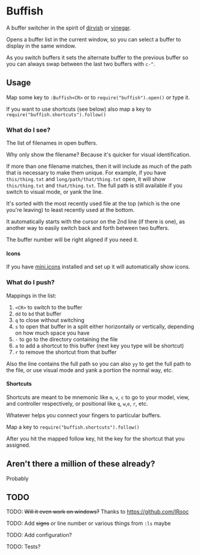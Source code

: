 # Buffish

A buffer switcher in the spirit of [dirvish](https://github.acom/justinmk/vim-dirvish) or
[vinegar](https://github.com/tpope/vim-vinegar).

Opens a buffer list in the current window, so you can select a buffer to
display in the same window.

As you switch buffers it sets the alternate buffer to the previous
buffer so you can always swap between the last two buffers with `c-^`.

## Usage

Map some key to `:Buffish<CR>` or to `require("buffish").open()`
or type it.

If you want to use shortcuts (see below) also map a key to
`require("buffish.shortcuts").follow()`

### What do I see?

The list of filenames in open buffers.

Why only show the filename? Because it's quicker for visual
identification.

If more than one filename matches, then it will include as much of the
path that is necessary to make them unique. For example, if you have
`this/thing.txt` and `long/path/that/thing.txt` open, it will show
`this/thing.txt` and `that/thing.txt`. The full path is still available
if you switch to visual mode, or yank the line.

It's sorted with the most recently used file at the top (which is the one you're
leaving) to least recently used at the bottom.

It automatically starts with the cursor on the 2nd line (if there is one),
as another way to easily switch back and forth between two buffers.

The buffer number will be right aligned if you need it.

#### Icons

If you have [mini.icons](https://github.com/echasnovski/mini.nvim/blob/main/readmes/mini-icons.md) installed and set up it will automatically show icons.

### What do I push?

Mappings in the list:

1. `<CR>` to switch to the buffer
2. `dd` to `bd` that buffer
3. `q` to close without switching
4. `s` to open that buffer in a split either horizontally or vertically,
   depending on how much space you have
5. `-` to go to the directory containing the file
6. `a` to add a shortcut to this buffer (next key you type will be
   shortcut)
7. `r` to remove the shortcut from that buffer

Also the line contains the full path so you can also `yy` to get the
full path to the file, or use visual mode and yank a portion the normal
way, etc.

#### Shortcuts

Shortcuts are meant to be mnemonic like `m`, `v`, `c` to go to
your model, view, and controller respectively, or positional like `q`,
`w`,`e`, `r`, etc.

Whatever helps you connect your fingers to particular buffers.

Map a key to `require("buffish.shortcuts").follow()`

After you hit the mapped follow key, hit the key for the shortcut that you
assigned.

## Aren't there a million of these already?

Probably

## TODO

TODO: ~~Will it even work on windows?~~ Thanks to https://github.com/IRooc

TODO: Add ~~signs~~ or line number or various things from `:ls` maybe

TODO: Add configuration?

TODO: Tests?
